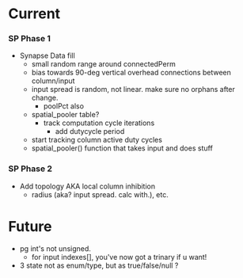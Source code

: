 # Current

### SP Phase 1

* Synapse Data fill
  * small random range around connectedPerm
  * bias towards 90-deg vertical overhead connections between column/input
  * input spread is random, not linear.  make sure no orphans after change.
    * poolPct also
  * spatial_pooler table?
    * track computation cycle iterations
      * add dutycycle period
  * start tracking column active duty cycles
  * spatial_pooler() function that takes input and does stuff

### SP Phase 2

* Add topology AKA local column inhibition 
  * radius (aka? input spread. calc with.), etc.


# Future

* pg int's not unsigned.  
  * for input indexes[], you've now got a trinary if u want!
* 3 state not as enum/type, but as true/false/null ?

